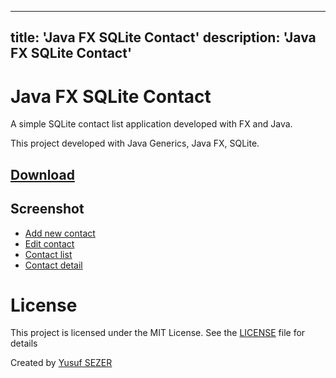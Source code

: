 ----------------
title: 'Java FX SQLite Contact'
description: 'Java FX SQLite Contact'
----------------

# Java FX SQLite Contact
A simple SQLite contact list application developed with FX and Java.

This project developed with Java Generics, Java FX, SQLite.

## [Download](https://github.com/yusufsefasezer/javafx-sqlite-contact/archive/master.zip)

## Screenshot

- [Add new contact](screenshot/add.png)
- [Edit contact](screenshot/edit.png)
- [Contact list](screenshot/contact-list.png)
- [Contact detail](screenshot/contact-detail.png)

# License
This project is licensed under the MIT License. See the [LICENSE](LICENSE) file for details

Created by [Yusuf SEZER](http://www.yusufsezer.com)
